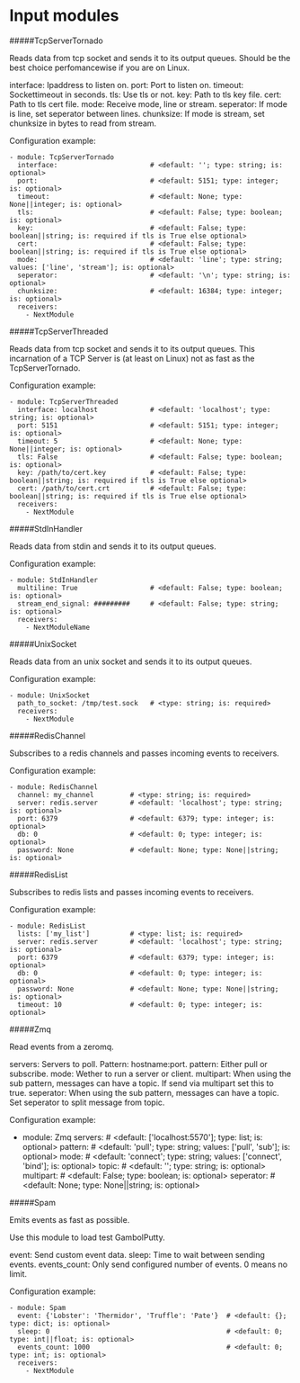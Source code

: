 Input modules
==========
#####TcpServerTornado

Reads data from tcp socket and sends it to its output queues.
Should be the best choice perfomancewise if you are on Linux.

interface:  Ipaddress to listen on.
port:       Port to listen on.
timeout:    Sockettimeout in seconds.
tls:        Use tls or not.
key:        Path to tls key file.
cert:       Path to tls cert file.
mode:       Receive mode, line or stream.
seperator:  If mode is line, set seperator between lines.
chunksize:  If mode is stream, set chunksize in bytes to read from stream.

Configuration example:

    - module: TcpServerTornado
      interface:                       # <default: ''; type: string; is: optional>
      port:                            # <default: 5151; type: integer; is: optional>
      timeout:                         # <default: None; type: None||integer; is: optional>
      tls:                             # <default: False; type: boolean; is: optional>
      key:                             # <default: False; type: boolean||string; is: required if tls is True else optional>
      cert:                            # <default: False; type: boolean||string; is: required if tls is True else optional>
      mode:                            # <default: 'line'; type: string; values: ['line', 'stream']; is: optional>
      seperator:                       # <default: '\n'; type: string; is: optional>
      chunksize:                       # <default: 16384; type: integer; is: optional>
      receivers:
        - NextModule


#####TcpServerThreaded

Reads data from tcp socket and sends it to its output queues.
This incarnation of a TCP Server is (at least on Linux) not as fast as the TcpServerTornado.

Configuration example:

    - module: TcpServerThreaded
      interface: localhost             # <default: 'localhost'; type: string; is: optional>
      port: 5151                       # <default: 5151; type: integer; is: optional>
      timeout: 5                       # <default: None; type: None||integer; is: optional>
      tls: False                       # <default: False; type: boolean; is: optional>
      key: /path/to/cert.key           # <default: False; type: boolean||string; is: required if tls is True else optional>
      cert: /path/to/cert.crt          # <default: False; type: boolean||string; is: required if tls is True else optional>
      receivers:
        - NextModule

#####StdInHandler

Reads data from stdin and sends it to its output queues.

Configuration example:

    - module: StdInHandler
      multiline: True                  # <default: False; type: boolean; is: optional>
      stream_end_signal: #########     # <default: False; type: string; is: optional>
      receivers:
        - NextModuleName

#####UnixSocket

Reads data from an unix socket and sends it to its output queues.

Configuration example:

    - module: UnixSocket
      path_to_socket: /tmp/test.sock   # <type: string; is: required>
      receivers:
        - NextModule

#####RedisChannel

Subscribes to a redis channels and passes incoming events to receivers.

Configuration example:

    - module: RedisChannel
      channel: my_channel         # <type: string; is: required>
      server: redis.server        # <default: 'localhost'; type: string; is: optional>
      port: 6379                  # <default: 6379; type: integer; is: optional>
      db: 0                       # <default: 0; type: integer; is: optional>
      password: None              # <default: None; type: None||string; is: optional>

#####RedisList

Subscribes to redis lists and passes incoming events to receivers.

Configuration example:

    - module: RedisList
      lists: ['my_list']          # <type: list; is: required>
      server: redis.server        # <default: 'localhost'; type: string; is: optional>
      port: 6379                  # <default: 6379; type: integer; is: optional>
      db: 0                       # <default: 0; type: integer; is: optional>
      password: None              # <default: None; type: None||string; is: optional>
      timeout: 10                 # <default: 0; type: integer; is: optional>

#####Zmq

Read events from a zeromq.

servers: Servers to poll. Pattern: hostname:port.
pattern: Either pull or subscribe.
mode: Wether to run a server or client.
multipart: When using the sub pattern, messages can have a topic. If send via multipart set this to true.
seperator: When using the sub pattern, messages can have a topic. Set seperator to split message from topic.

Configuration example:

- module: Zmq
  servers:                    # <default: ['localhost:5570']; type: list; is: optional>
  pattern:                    # <default: 'pull'; type: string; values: ['pull', 'sub']; is: optional>
  mode:                       # <default: 'connect'; type: string; values: ['connect', 'bind']; is: optional>
  topic:                      # <default: ''; type: string; is: optional>
  multipart:                  # <default: False; type: boolean; is: optional>
  seperator:                  # <default: None; type: None||string; is: optional>

#####Spam

Emits events as fast as possible.

Use this module to load test GambolPutty.

event: Send custom event data.
sleep: Time to wait between sending events.
events_count: Only send configured number of events. 0 means no limit.

Configuration example:

    - module: Spam
      event: {'Lobster': 'Thermidor', 'Truffle': 'Pate'}  # <default: {}; type: dict; is: optional>
      sleep: 0                                            # <default: 0; type: int||float; is: optional>
      events_count: 1000                                  # <default: 0; type: int; is: optional>
      receivers:
        - NextModule